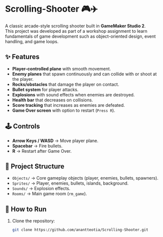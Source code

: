# Scrolling-Shooter 🎮✈️  

A classic arcade-style scrolling shooter built in **GameMaker Studio 2**.  
This project was developed as part of a workshop assignment to learn fundamentals of game development such as object-oriented design, event handling, and game loops.  

## ✨ Features
- **Player-controlled plane** with smooth movement.  
- **Enemy planes** that spawn continuously and can collide with or shoot at the player.  
- **Rocks/obstacles** that damage the player on contact.  
- **Bullet system** for player attacks.  
- **Explosions** with sound effects when enemies are destroyed.  
- **Health bar** that decreases on collisions.  
- **Score tracking** that increases as enemies are defeated.  
- **Game Over screen** with option to restart (`Press R`).  

## 🕹️ Controls
- **Arrow Keys / WASD** → Move player plane.  
- **Spacebar** → Fire bullets.  
- **R** → Restart after Game Over.  

## 📂 Project Structure
- `Objects/` → Core gameplay objects (player, enemies, bullets, spawners).  
- `Sprites/` → Player, enemies, bullets, islands, background.  
- `Sounds/` → Explosion effects.  
- `Rooms/` → Main game room (`rm_game`).  

## 🚀 How to Run
1. Clone the repository:
   ```bash
   git clone https://github.com/anantteotia/Scrolling-Shooter.git
